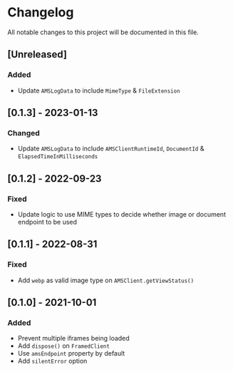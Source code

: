 # Changelog
All notable changes to this project will be documented in this file.

## [Unreleased]
### Added
- Update `AMSLogData` to include `MimeType` & `FileExtension`

## [0.1.3] - 2023-01-13
### Changed
- Update `AMSLogData` to include `AMSClientRuntimeId`, `DocumentId` & `ElapsedTimeInMilliseconds`

## [0.1.2] - 2022-09-23
### Fixed
- Update logic to use MIME types to decide whether image or document endpoint to be used

## [0.1.1] - 2022-08-31
### Fixed
- Add `webp` as valid image type on `AMSClient.getViewStatus()`

## [0.1.0] - 2021-10-01
### Added
- Prevent multiple iframes being loaded
- Add `dispose()` on `FramedClient`
- Use `amsEndpoint` property by default
- Add `silentError` option